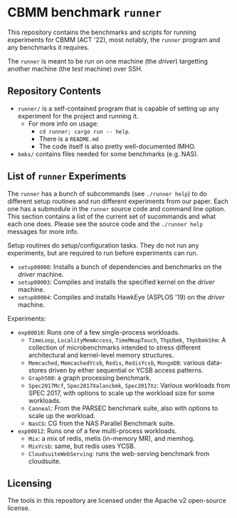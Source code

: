 # CBMM benchmark `runner`

This repository contains the benchmarks and scripts for running experiments for
CBMM (ACT '22), most notably, the `runner` program and any benchmarks it
requires.

The `runner` is meant to be run on one machine (the _driver_) targetting
another machine (the _test_ machine) over SSH.

## Repository Contents

- `runner/` is a self-contained program that is capable of setting up any
  experiment for the project and running it.
    - For more info on usage:
        - `cd runner; cargo run -- help`.
        - There is a `README.md`
        - The code itself is also pretty well-documented IMHO.
- `bmks/` contains files needed for some benchmarks (e.g. NAS).

## List of `runner` Experiments

The `runner` has a bunch of subcommands (see `./runner help`) to do different
setup routines and run different experiments from our paper. Each one has a
submodule in the `runner` source code and command line option. This section
contains a list of the current set of sucommands and what each one does. Please
see the source code and the `./runner help` messages for more info.

Setup routines do setup/configuration tasks. They do not run any experiments,
but are required to run before experiments can run.

- `setup00000`: Installs a bunch of dependencies and benchmarks on the _driver_ machine.
- `setup00003`: Compiles and installs the specified kernel on the _driver_ machine.
- `setup00004`: Compiles and installs HawkEye (ASPLOS '19) on the _driver_ machine.

Experiments:

- `exp00010`: Runs one of a few single-process workloads.
  - `TimeLoop`, `LocalityMemAccess`, `TimeMmapTouch`, `ThpUbmk`, `ThpUbmkShm`:
    A collection of microbenchmarks intended to stress different architectural
    and kernel-level memory structures. 
  - `Memcached`, `MemcachedYcsb`, `Redis`, `RedisYcsb`, `MongoDB`: various
    data-stores driven by either sequential or YCSB access patterns.
  - `Graph500`: a graph processing benchmark.
  - `Spec2017Mcf`, `Spec2017Xalancbmk`, `Spec2017Xz`: Various workloads from
    SPEC 2017, with options to scale up the workload size for some workloads.
  - `Canneal`: From the PARSEC benchmark suite, also with options to scale up
    the workload.
  - `NasCG`: CG from the NAS Parallel Benchmark suite.
- `exp00012`: Runs one of a few multi-process workloads.
  - `Mix`: a mix of redis, metis (in-memory MR), and memhog.
  - `MixYcsb`: same, but redis uses YCSB.
  - `CloudsuiteWebServing`: runs the web-serving benchmark from cloudsuite.

## Licensing

The tools in this repository are licensed under the Apache v2 open-source license.

